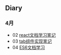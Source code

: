 ## Diary
### 4月
- 02 [react文档学习笔记](https://github.com/ljinmei/diary-summary/blob/master/April/04-02.md)
- 03 [tab组件实现笔记](https://github.com/ljinmei/diary-summary/blob/master/April/04-03.md)
- 04 [ES6文档学习](https://github.com/ljinmei/diary-summary/blob/master/April/04-04.md)
